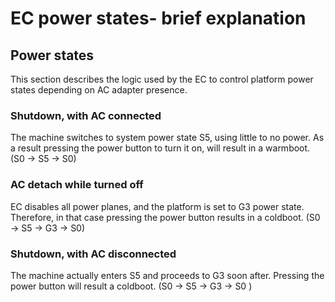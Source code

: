 # EC power states- brief explanation

## Power states

This section describes the logic used by the EC to control platform power states
depending on AC adapter presence.

### Shutdown, with AC connected

The machine switches to system power state S5, using little to no
power. As a result pressing the power button to turn it on, will result in
a warmboot. (S0 → S5 → S0)

### AC detach while turned off

EC disables all power planes, and the platform is set to G3 power state.
Therefore, in that case pressing the power button results in a coldboot.
(S0 → S5 → G3 → S0)

### Shutdown, with AC disconnected

The machine actually enters S5 and proceeds to G3 soon after. Pressing the
power button will result a coldboot. (S0 → S5 → G3 → S0 )
